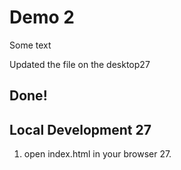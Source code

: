 # Demo 2

Some text

Updated the file on the desktop27

## Done!

## Local Development 27

1. open index.html in your browser 27.